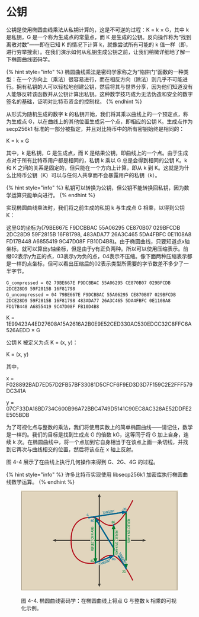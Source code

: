 # 公钥

公钥是使用椭圆曲线乘法从私钥计算的，这是不可逆的过程：K = k × G，其中 k 是私钥，G 是一个称为生成点的常量点，而 K 是生成的公钥。反向操作称为“找到离散对数”——即在已知 K 的情况下计算 k，就像尝试所有可能的 k 值一样（即，进行穷举搜索）。在我们演示如何从私钥生成公钥之前，让我们稍微详细地了解一下椭圆曲线密码学。

{% hint style="info" %}
椭圆曲线乘法是密码学家称之为“陷阱门”函数的一种类型：在一个方向上（乘法）很容易进行，而在相反方向（除法）则几乎不可能进行。拥有私钥的人可以轻松地创建公钥，然后将其与世界分享，因为他们知道没有人能够反转该函数并从公钥计算出私钥。这种数学技巧成为无法伪造和安全的数字签名的基础，证明对比特币资金的控制权。
{% endhint %}

从形式为随机生成的数字 k 的私钥开始，我们将其乘以曲线上的一个预定点，称为生成点 G，以在曲线上的其他位置生成另一个点，即相应的公钥 K。生成点作为 secp256k1 标准的一部分被指定，并且对比特币中的所有密钥始终是相同的： 

K = k × G

其中，k 是私钥，G 是生成点，而 K 是结果公钥，即曲线上的一个点。由于生成点对于所有比特币用户都是相同的，私钥 k 乘以 G 总是会得到相同的公钥 K。k 和 K 之间的关系是固定的，但只能在一个方向上计算，即从 k 到 K。这就是为什么比特币公钥（K）可以与任何人共享而不会暴露用户的私钥（k）。

{% hint style="info" %}
私钥可以转换为公钥，但公钥不能转换回私钥，因为数学运算只能单向进行。
{% endhint %}

实现椭圆曲线乘法时，我们将之前生成的私钥 k 与生成点 G 相乘，以得到公钥 K：

这里G的坐标为(79BE667E F9DCBBAC 55A06295 CE870B07 029BFCDB 2DC28D9 59F2815B 16F81798, 483ADA77 26A3C465 5DA4FBFC 0E1108A8 FD17B448 A6855419 9C47D08F FB10D4B8)。由于椭圆曲线，只要知道点x轴坐标，就可以算出y轴坐标，但是由于y有正负两种。所以可以使用压缩表示。前缀02表示y为正的点，03表示y为负的点，04表示不压缩。像下面两种压缩表示都是一样的点坐标，但可以看出压缩后的02表示类型所需要的字节数差不多少了一半字节。

```
G_compressed = 02 79BE667E F9DCBBAC 55A06295 CE870B07 029BFCDB 2DCE28D9 59F2815B 16F81798
G_uncompressed = 04 79BE667E F9DCBBAC 55A06295 CE870B07 029BFCDB 2DCE28D9 59F2815B 16F81798 483ADA77 26A3C465 5DA4FBFC 0E1108A8 FD17B448 A6855419 9C47D08F FB10D4B8
```

K = 1E99423A4ED27608A15A2616A2B0E9E52CED330AC530EDCC32C8FFC6A526AEDD × G

公钥 K 被定义为点 K = (x, y)：

 K = (x, y)

其中，

x = F028892BAD7ED57D2FB57BF33081D5CFCF6F9ED3D3D7F159C2E2FFF579DC341A&#x20;

y = 07CF33DA18BD734C600B96A72BBC4749D5141C90EC8AC328AE52DDFE2E505BDB&#x20;

为了可视化点与整数的乘法，我们将使用实数上的简单椭圆曲线——请记住，数学是一样的。我们的目标是找到生成点 G 的倍数 kG，这等同于将 G 加上自身，连续 k 次。在椭圆曲线中，将一个点加到它自身相当于在该点上画一条切线，并找到它再次与曲线相交的位置，然后将该点在 x 轴上反射。&#x20;

图 4-4 展示了在曲线上执行几何操作来得到 G、2G、4G 的过程。

{% hint style="info" %}
许多比特币实现使用 libsecp256k1 加密库执行椭圆曲线数学运算。
{% endhint %}



<figure><img src="../../.gitbook/assets/4.4.png" alt=""><figcaption><p>图 4-4.  椭圆曲线密码学：在椭圆曲线上将点 G 与整数 k 相乘的可视化示例。</p></figcaption></figure>

